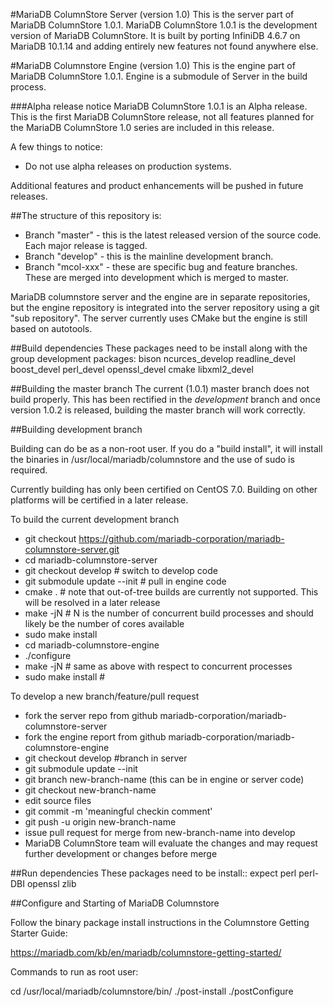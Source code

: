 #MariaDB ColumnStore Server (version 1.0)
This is the server part of MariaDB ColumnStore 1.0.1.
MariaDB ColumnStore 1.0.1 is the development version of MariaDB ColumnStore. 
It is built by porting InfiniDB 4.6.7 on MariaDB 10.1.14 and adding entirely 
new features not found anywhere else.

#MariaDB Columnstore Engine (version 1.0)
This is the engine part of MariaDB ColumnStore 1.0.1.
Engine is a submodule of Server in the build process.

###Alpha release notice
MariaDB ColumnStore 1.0.1 is an Alpha release. This is the first MariaDB 
ColumnStore release, not all features planned for the MariaDB ColumnStore 1.0 
series are included in this release. 

A few things to notice:
- Do not use alpha releases on production systems.

Additional features and product enhancements will be pushed in future releases. 

##The structure of this repository is:
* Branch "master" - this is the latest released version of the source code.  Each major release is tagged.
* Branch "develop" - this is the mainline development branch.
* Branch "mcol-xxx" - these are specific bug and feature branches. These are merged into development which is merged to master.

MariaDB columnstore server and the engine are in separate repositories, but the engine repository is integrated into the server repository using a git "sub repository".  The server currently uses CMake but the engine is still based on autotools.

##Build dependencies
These packages need to be install along with the group development packages:
bison ncurces_develop readline_devel boost_devel perl_devel openssl_devel cmake libxml2_devel

##Building the master branch
The current (1.0.1) master branch does not build properly.  This has been rectified in the *development* branch and once version 1.0.2 is released, building the master branch will work correctly.

##Building development branch

Building can do be as a non-root user. If you do a "build install", it will install the binaries in /usr/local/mariadb/columnstore
and the use of sudo is required.

Currently building has only been certified on CentOS 7.0.  Building on other platforms will be certified in a later release.

To build the current development branch
  * git checkout https://github.com/mariadb-corporation/mariadb-columnstore-server.git 
  * cd mariadb-columnstore-server
  * git checkout develop        # switch to develop code
  * git submodule update --init # pull in engine code
  * cmake .                     # note that out-of-tree builds are currently not supported.  This will be resolved in a later release
  * make -jN                    # N is the number of concurrent build processes and should likely be the number of cores available
  * sudo make install
  * cd mariadb-columnstore-engine
  * ./configure 
  * make -jN                    # same as above with respect to concurrent processes
  * sudo make install           # 
  
To develop a new branch/feature/pull request
  * fork the server repo from github mariadb-corporation/mariadb-columnstore-server
  * fork the engine report from github mariadb-corporation/mariadb-columnstore-engine
  * git checkout develop  #branch in server
  * git submodule update --init
  * git branch new-branch-name (this can be in engine or server code)
  * git checkout new-branch-name
  * edit source files
  * git commit -m 'meaningful checkin comment'
  * git push -u origin new-branch-name
  * issue pull request for merge from new-branch-name into develop
  * MariaDB ColumnStore team will evaluate the changes and may request further development or changes before merge 

##Run dependencies
These packages need to be install::
expect perl perl-DBI openssl zlib

##Configure and Starting of MariaDB Columnstore 

Follow the binary package install instructions in the Columnstore Getting Starter Guide:

  https://mariadb.com/kb/en/mariadb/columnstore-getting-started/

Commands to run as root user:

cd /usr/local/mariadb/columnstore/bin/
./post-install
./postConfigure

 
